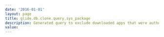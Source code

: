 ```yaml
---
date: '2016-01-01'
layout: page
title: glide.db.clone.query.sys_package
description: Generated query to exclude downloaded apps that were authored on the clone target instance
value:  
---
```

